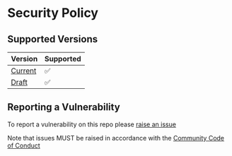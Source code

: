 # Security Policy

## Supported Versions

| Version | Supported          |
| ------- | ------------------ |
| [Current](https://apistandards.digital.health.nz/)   | :white_check_mark: |
| [Draft](https://apistandards.digital.health.nz/Draft)   | :white_check_mark: |

## Reporting a Vulnerability

To report a vulnerability on this repo please [raise an issue](https://github.com/tewhatuora/api-standards/issues)

Note that issues MUST be raised in accordance with the [Community Code of Conduct](https://apistandards.digital.health.nz/community/guidelines/02.2-code-of-conduct)